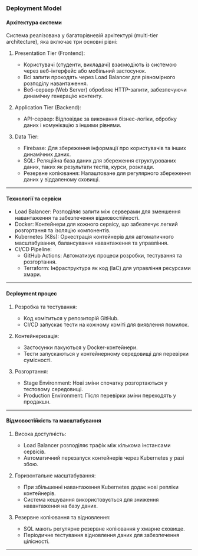 ### Deployment Model

#### Архітектура системи
Система реалізована у багаторівневій архітектурі (multi-tier architecture), яка включає три основні рівні:

1. Presentation Tier (Frontend):
    - Користувачі (студенти, викладачі) взаємодіють із системою через веб-інтерфейс або мобільний застосунок.
    - Всі запити проходять через Load Balancer для рівномірного розподілу навантаження.
    - Веб-сервер (Web Server) обробляє HTTP-запити, забезпечуючи динамічну генерацію контенту.

2. Application Tier (Backend):
    - API-сервер: Відповідає за виконання бізнес-логіки, обробку даних і комунікацію з іншими рівнями.


3. Data Tier:
    - Firebase: Для збереження інформації про користувачів та інших динамічних даних.
    - SQL: Реляційна база даних для збереження структурованих даних, таких як результати тестів, курси, розклади.
    - Резервне копіювання: Налаштоване для регулярного збереження даних у віддаленому сховищі.

---

#### Технології та сервіси
- Load Balancer: Розподіляє запити між серверами для зменшення навантаження та забезпечення відмовостійкості.
- Docker: Контейнери для кожного сервісу, що забезпечує легкий розгортання та ізоляцію компонентів.
- Kubernetes (K8s): Оркестрація контейнерів для автоматичного масштабування, балансування навантаження та управління.
- CI/CD Pipeline:
    - GitHub Actions: Автоматизує процеси розробки, тестування та розгортання.
    - Terraform: Інфраструктура як код (IaC) для управління ресурсами хмари.

---

#### Deployment процес

1. Розробка та тестування:
    - Код комітиться у репозиторій GitHub.
    - CI/CD запускає тести на кожному коміті для виявлення помилок.

2. Контейнеризація:
    - Застосунки пакуються у Docker-контейнери.
    - Тести запускаються у контейнерному середовищі для перевірки сумісності.

3. Розгортання:
    - Stage Environment: Нові зміни спочатку розгортаються у тестовому середовищі.
    - Production Environment: Після перевірки зміни переходять у продакшн.
---

#### Відмовостійкість та масштабування

1. Висока доступність:
    - Load Balancer розподіляє трафік між кількома інстансами сервісів.
    - Автоматичний перезапуск контейнерів через Kubernetes у разі збою.

2. Горизонтальне масштабування:
    - При збільшенні навантаження Kubernetes додає нові репліки контейнерів.
    - Система кешування використовується для зниження навантаження на базу даних.

3. Резервне копіювання та відновлення:
    - SQL мають регулярне резервне копіювання у хмарне сховище.
    - Періодичне тестування відновлення даних для забезпечення цілісності.

---